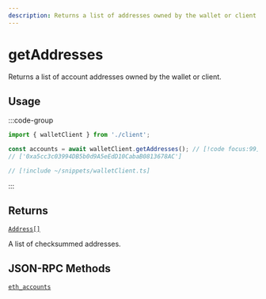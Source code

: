 ```yaml
---
description: Returns a list of addresses owned by the wallet or client.
---
```


# getAddresses

Returns a list of account addresses owned by the wallet or client.

## Usage

:::code-group

```js twoslash [example.ts]
import { walletClient } from './client';

const accounts = await walletClient.getAddresses(); // [!code focus:99]
// ['0xa5cc3c03994DB5b0d9A5eEdD10CabaB0813678AC']
```

```js twoslash [client.ts] filename="client.ts"
// [!include ~/snippets/walletClient.ts]
```

:::

## Returns

[`Address[]`](/docs/glossary/types#address)

A list of checksummed addresses.

## JSON-RPC Methods

[`eth_accounts`](https://ethereum.org/en/developers/docs/apis/json-rpc/#eth_accounts)

